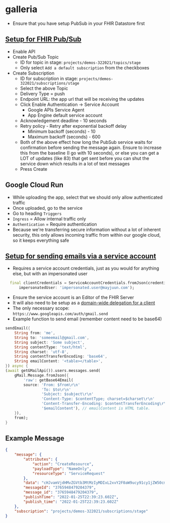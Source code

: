 # galleria

- Ensure that you have setup PubSub in your FHIR Datastore first

## [Setup for FHIR Pub/Sub](https://cloud.google.com/healthcare-api/docs/how-tos/pubsub)

- Enable API
- Create Pub/Sub Topic 
    - ID for topic in stage: ```projects/demos-322021/topics/stage```
    - Only select ```Add a default subscription``` from the checkboxes
- Create Subscription
    - ID for subscription in stage: ```projects/demos-322021/subscriptions/stage```
    - Select the above Topic
    - Delivery Type = push
    - Endpoint URL: the app url that will be receiving the updates
    - Click Enable Authentication -> Service Account
        - Google APIs Service Agent
        - App Engine default service account
    - Acknowledgement deadline - 10 seconds 
    - Retry policy - Retry after exponential backoff delay 
        - Minimum backoff (seconds) - 10
        - Maximum backoff (seconds) - 600
    - Both of the above effect how long the PubSub service waits for confirmation before sending the message again. Ensure to increase this from the baseline (I go with 10 seconds), or else you can get a LOT of updates (like 83) that get sent before you can shut the service down which results in a lot of text messages
    - Press Create

## Google Cloud Run
- While uploading the app, select that we should only allow authenticated traffic
- Once uploaded, go to the service
- Go to heading ```Triggers```
- ```Ingress``` = Allow internal traffic only
- ```Authentication``` = Require authentication
- Because we're transferring secure information without a lot of inherent security, this only allows incoming traffic from within our google cloud, so it keeps everything safe

## [Setup for sending emails via a service account](https://stackoverflow.com/questions/55062040/flutter-googleapis-gmail-api-send-email-returns-400-bad-request)

- Requires a service account credentials, just as you would for anything else, but with an impersonated user
```dart
  final clientCredentials = ServiceAccountCredentials.fromJson(credentials,
      impersonatedUser: 'impersonated.user@mayjuun.com');
```
- Ensure the service account is an Editor of the FHIR Server
- It will also need to be setup as a [domain-wide delegation for a client](https://support.google.com/a/answer/162106?product_name=UnuFlow&hl=en&visit_id=637803216817936373-460879578&rd=1&src=supportwidget0&hl=en#zippy=%2Cset-up-domain-wide-delegation-for-a-client)
- The only necessary scope: ```https://www.googleapis.com/auth/gmail.send```    
- Example function to send email (remember content need to be base64)
```dart
sendEmail({
    String from: 'me',
    String to: 'someemail@gmail.com',
    String subject: 'Some subject',
    String contentType: 'text/html',
    String charset: 'utf-8',
    String contentTransferEncoding: 'base64',
    String emailContent: '<table></table>',
}) async {
(await getGMailApi()).users.messages.send(
    gMail.Message.fromJson({
        'raw': getBase64Email(
        source: 'From: $from\r\n'
                'To: $to\r\n'
                'Subject: $subject\r\n'
                'Content-Type: $contentType; charset=$charset\r\n'
                'Content-Transfer-Encoding: $contentTransferEncoding\r\n\r\n'
                '$emailContent'), // emailContent is HTML table.
    }),
    from);
}
```

## Example Message

```json
{
    "message": {
        "attributes": {
            "action": "CreateResource",
            "payloadType": "NameOnly",
            "resourceType": "ServiceRequest"
        },
        "data": "cHJvamVjdHMvZGVtb3MtMzIyMDIxL2xvY2F0aW9ucy91cy1jZW50cmFsMS9kYXRhc2V0cy9zdGFnZS9maGlyU3RvcmVzL3N0YWdlL2ZoaXIvU2VydmljZVJlcXVlc3QvZWUzMzQ1ZGYtYzRmMy00ZGEzLWFiYzQtNzE1Zjk2NTBhMzIw",
        "messageId": "3765948479204379",
        "message_id": "3765948479204379",
        "publishTime": "2022-01-25T22:39:23.602Z",
        "publish_time": "2022-01-25T22:39:23.602Z"
    },
    "subscription": "projects/demos-322021/subscriptions/stage"
}
```
